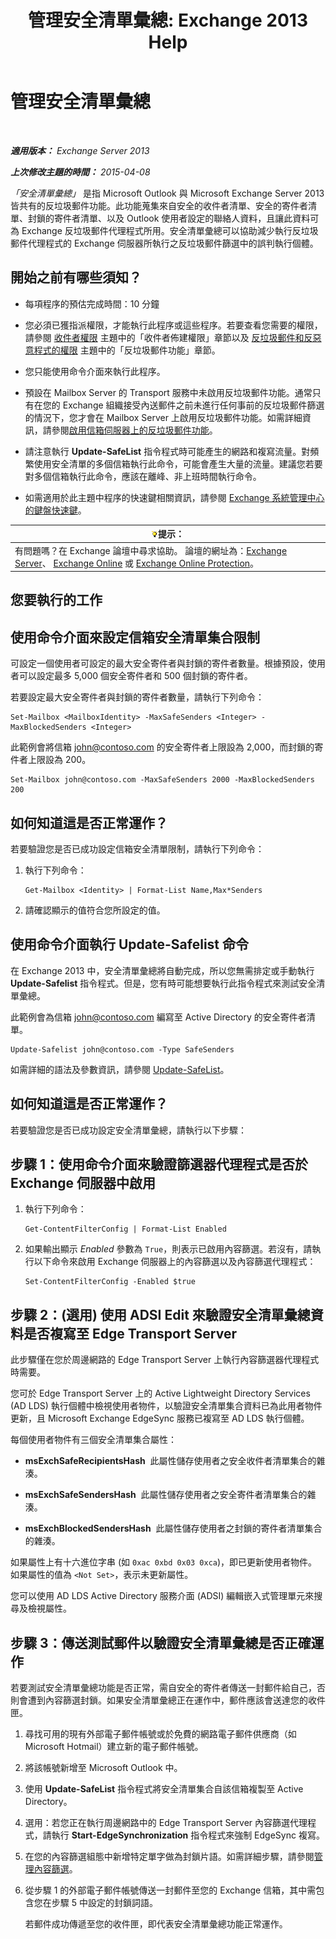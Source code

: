 ﻿---
title: '管理安全清單彙總: Exchange 2013 Help'
TOCTitle: 管理安全清單彙總
ms:assetid: 5ac17168-f411-4cb7-ae98-ebefb865b210
ms:mtpsurl: https://technet.microsoft.com/zh-tw/library/Aa998280(v=EXCHG.150)
ms:contentKeyID: 50473247
ms.date: 05/21/2018
mtps_version: v=EXCHG.150
ms.translationtype: MT
---

# 管理安全清單彙總

 

_**適用版本：** Exchange Server 2013_

_**上次修改主題的時間：** 2015-04-08_

*「安全清單彙總」* 是指 Microsoft Outlook 與 Microsoft Exchange Server 2013 皆共有的反垃圾郵件功能。此功能蒐集來自安全的收件者清單、安全的寄件者清單、封鎖的寄件者清單、以及 Outlook 使用者設定的聯絡人資料，且讓此資料可為 Exchange 反垃圾郵件代理程式所用。安全清單彙總可以協助減少執行反垃圾郵件代理程式的 Exchange 伺服器所執行之反垃圾郵件篩選中的誤判執行個體。

## 開始之前有哪些須知？

  - 每項程序的預估完成時間：10 分鐘

  - 您必須已獲指派權限，才能執行此程序或這些程序。若要查看您需要的權限，請參閱 [收件者權限](recipients-permissions-exchange-2013-help.md) 主題中的「收件者佈建權限」章節以及 [反垃圾郵件和反惡意程式的權限](anti-spam-and-anti-malware-permissions-exchange-2013-help.md) 主題中的「反垃圾郵件功能」章節。

  - 您只能使用命令介面來執行此程序。

  - 預設在 Mailbox Server 的 Transport 服務中未啟用反垃圾郵件功能。通常只有在您的 Exchange 組織接受內送郵件之前未進行任何事前的反垃圾郵件篩選的情況下，您才會在 Mailbox Server 上啟用反垃圾郵件功能。如需詳細資訊，請參閱[啟用信箱伺服器上的反垃圾郵件功能](enable-anti-spam-functionality-on-mailbox-servers-exchange-2013-help.md)。

  - 請注意執行 **Update-SafeList** 指令程式時可能產生的網路和複寫流量。對頻繁使用安全清單的多個信箱執行此命令，可能會產生大量的流量。建議您若要對多個信箱執行此命令，應該在離峰、非上班時間執行命令。

  - 如需適用於此主題中程序的快速鍵相關資訊，請參閱 [Exchange 系統管理中心的鍵盤快速鍵](keyboard-shortcuts-in-the-exchange-admin-center-exchange-online-protection-help.md)。

<table>
<thead>
<tr class="header">
<th><img src="images/Bb124558.tip(EXCHG.150).gif" title="提示" alt="提示" />提示：</th>
</tr>
</thead>
<tbody>
<tr class="odd">
<td>有問題嗎？在 Exchange 論壇中尋求協助。 論壇的網址為：<a href="https://go.microsoft.com/fwlink/p/?linkid=60612">Exchange Server</a>、 <a href="https://go.microsoft.com/fwlink/p/?linkid=267542">Exchange Online</a> 或 <a href="https://go.microsoft.com/fwlink/p/?linkid=285351">Exchange Online Protection</a>。</td>
</tr>
</tbody>
</table>


## 您要執行的工作

## 使用命令介面來設定信箱安全清單集合限制

可設定一個使用者可設定的最大安全寄件者與封鎖的寄件者數量。根據預設，使用者可以設定最多 5,000 個安全寄件者和 500 個封鎖的寄件者。

若要設定最大安全寄件者與封鎖的寄件者數量，請執行下列命令：

    Set-Mailbox <MailboxIdentity> -MaxSafeSenders <Integer> -MaxBlockedSenders <Integer>

此範例會將信箱 john@contoso.com 的安全寄件者上限設為 2,000，而封鎖的寄件者上限設為 200。

    Set-Mailbox john@contoso.com -MaxSafeSenders 2000 -MaxBlockedSenders 200

## 如何知道這是否正常運作？

若要驗證您是否已成功設定信箱安全清單限制，請執行下列命令：

1.  執行下列命令：
    
        Get-Mailbox <Identity> | Format-List Name,Max*Senders

2.  請確認顯示的值符合您所設定的值。

## 使用命令介面執行 Update-Safelist 命令

在 Exchange 2013 中，安全清單彙總將自動完成，所以您無需排定或手動執行 **Update-Safelist** 指令程式。但是，您有時可能想要執行此指令程式來測試安全清單彙總。

此範例會為信箱 john@contoso.com 編寫至 Active Directory 的安全寄件者清單。

    Update-Safelist john@contoso.com -Type SafeSenders

如需詳細的語法及參數資訊，請參閱 [Update-SafeList](https://technet.microsoft.com/zh-tw/library/bb125034\(v=exchg.150\))。

## 如何知道這是否正常運作？

若要驗證您是否已成功設定安全清單彙總，請執行以下步驟：

## 步驟 1：使用命令介面來驗證篩選器代理程式是否於 Exchange 伺服器中啟用

1.  執行下列命令：
    
        Get-ContentFilterConfig | Format-List Enabled

2.  如果輸出顯示 *Enabled* 參數為 `True`，則表示已啟用內容篩選。若沒有，請執行以下命令來啟用 Exchange 伺服器上的內容篩選以及內容篩選代理程式：
    
        Set-ContentFilterConfig -Enabled $true

## 步驟 2：(選用) 使用 ADSI Edit 來驗證安全清單彙總資料是否複寫至 Edge Transport Server

此步驟僅在您於周邊網路的 Edge Transport Server 上執行內容篩選器代理程式時需要。

您可於 Edge Transport Server 上的 Active Lightweight Directory Services (AD LDS) 執行個體中檢視使用者物件，以驗證安全清單集合資料已為此用者物件更新，且 Microsoft Exchange EdgeSync 服務已複寫至 AD LDS 執行個體。

每個使用者物件有三個安全清單集合屬性：

  - **msExchSafeRecipientsHash**  此屬性儲存使用者之安全收件者清單集合的雜湊。

  - **msExchSafeSendersHash**  此屬性儲存使用者之安全寄件者清單集合的雜湊。

  - **msExchBlockedSendersHash**  此屬性儲存使用者之封鎖的寄件者清單集合的雜湊。

如果屬性上有十六進位字串 (如 `0xac 0xbd 0x03 0xca`)，即已更新使用者物件。如果屬性的值為 `<Not Set>`，表示未更新屬性。

您可以使用 AD LDS Active Directory 服務介面 (ADSI) 編輯嵌入式管理單元來搜尋及檢視屬性。

## 步驟 3：傳送測試郵件以驗證安全清單彙總是否正確運作

若要測試安全清單彙總功能是否正常，需自安全的寄件者傳送一封郵件給自己，否則會遭到內容篩選封鎖。如果安全清單彙總正在運作中，郵件應該會送達您的收件匣。

1.  尋找可用的現有外部電子郵件帳號或於免費的網路電子郵件供應商（如 Microsoft Hotmail）建立新的電子郵件帳號。

2.  將該帳號新增至 Microsoft Outlook 中。

3.  使用 **Update-SafeList** 指令程式將安全清單集合自該信箱複製至 Active Directory。

4.  選用：若您正在執行周邊網路中的 Edge Transport Server 內容篩選代理程式，請執行 **Start-EdgeSynchronization** 指令程式來強制 EdgeSync 複寫。

5.  在您的內容篩選組態中新增特定單字做為封鎖片語。如需詳細步驟，請參閱[管理內容篩選](manage-content-filtering-exchange-2013-help.md)。

6.  從步驟 1 的外部電子郵件帳號傳送一封郵件至您的 Exchange 信箱，其中需包含您在步驟 5 中設定的封鎖詞語。
    
    若郵件成功傳遞至您的收件匣，即代表安全清單彙總功能正常運作。

